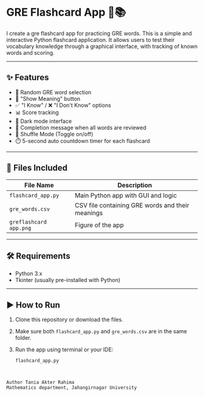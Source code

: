 # GRE Flashcard App 🧠📚
I create a gre flashcard app for practicing GRE words.
This is a simple and interactive Python flashcard application. It allows users to test their vocabulary knowledge through a graphical interface, with tracking of known words and scoring.

---

## ✨ Features

- 🔀 Random GRE word selection
- 👀 "Show Meaning" button
- ✅ "I Know" / ❌ "I Don't Know" options
- 📊 Score tracking
- 🌙 Dark mode interface
- 🏁 Completion message when all words are reviewed
- 🔀 Shuffle Mode (Toggle on/off)
- ⏱️ 5-second auto countdown timer for each flashcard


---

## 📁 Files Included

| File Name              | Description                                      |
|------------------------|--------------------------------------------------|
| `flashcard_app.py`     | Main Python app with GUI and logic              |
| `gre_words.csv`        | CSV file containing GRE words and their meanings |
| `greflashcard app.png` | Figure of the app |
---

## 🛠 Requirements

- Python 3.x  
- Tkinter (usually pre-installed with Python)

---

## ▶️ How to Run

1. Clone this repository or download the files.
2. Make sure both `flashcard_app.py` and `gre_words.csv` are in the same folder.
3. Run the app using terminal or your IDE:

   ```bash
   flashcard_app.py
```


Author Tania Akter Rahima
Mathematics department, Jahangirnagar University